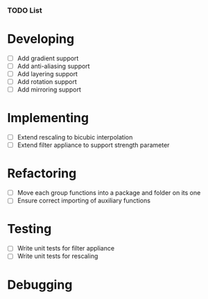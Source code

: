 ### TODO List

# Developing
- [ ] Add gradient support
- [ ] Add anti-aliasing support
- [ ] Add layering support
- [ ] Add rotation support
- [ ] Add mirroring support

# Implementing
- [ ] Extend rescaling to bicubic interpolation
- [ ] Extend filter appliance to support strength parameter

# Refactoring
- [ ] Move each group functions into a package and folder on its one
- [ ] Ensure correct importing of auxiliary functions

# Testing
- [ ] Write unit tests for filter appliance
- [ ] Write unit tests for rescaling

# Debugging
